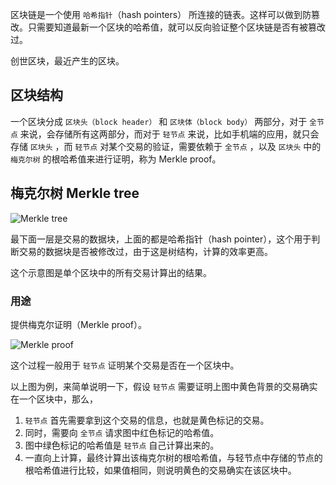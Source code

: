区块链是一个使用 `哈希指针`（hash pointers） 所连接的链表。这样可以做到防篡改。只需要知道最新一个区块的哈希值，就可以反向验证整个区块链是否有被篡改过。

创世区块，最近产生的区块。

## 区块结构

一个区块分成 `区块头（block header）` 和 `区块体（block body）` 两部分，对于 `全节点` 来说，会存储所有这两部分，而对于 `轻节点` 来说，比如手机端的应用，就只会存储 `区块头` ，而 `轻节点` 对某个交易的验证，需要依赖于 `全节点` ，以及 `区块头` 中的 `梅克尔树` 的根哈希值来进行证明，称为 Merkle proof。

## 梅克尔树 Merkle tree

![Merkle tree](~@/images/btc/merkle_tree.png)

最下面一层是交易的数据块，上面的都是哈希指针（hash pointer），这个用于判断交易的数据块是否被修改过，由于这是树结构，计算的效率更高。

这个示意图是单个区块中的所有交易计算出的结果。

### 用途

提供梅克尔证明（Merkle proof）。

![Merkle proof](~@/images/btc/merkle_proof.png)

这个过程一般用于 `轻节点` 证明某个交易是否在一个区块中。

以上图为例，来简单说明一下，假设 `轻节点` 需要证明上图中黄色背景的交易确实在一个区块中，那么，

1. `轻节点` 首先需要拿到这个交易的信息，也就是黄色标记的交易。
2. 同时，需要向 `全节点` 请求图中红色标记的哈希值。
3. 图中绿色标记的哈希值是 `轻节点` 自己计算出来的。
4. 一直向上计算，最终计算出该梅克尔树的根哈希值，与轻节点中存储的节点的根哈希值进行比较，如果值相同，则说明黄色的交易确实在该区块中。
